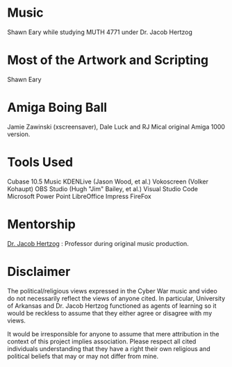 <!-- 
https://www.markdownguide.org/cheat-sheet
https://stackoverflow.com/questions/4823468/comments-in-markdown
-->
# Music
Shawn Eary while studying MUTH 4771 under Dr. Jacob Hertzog 

# Most of the Artwork and Scripting
Shawn Eary

# Amiga Boing Ball
Jamie Zawinski (xscreensaver), Dale Luck and RJ Mical original Amiga 1000 version.

# Tools Used
Cubase 10.5 Music
KDENLive (Jason Wood, et al.)
Vokoscreen (Volker Kohaupt)
OBS Studio (Hugh "Jim" Bailey, et al.)
Visual Studio Code
Microsoft Power Point
LibreOffice Impress 
FireFox

# Mentorship
[Dr. Jacob Hertzog](https://fulbright.uark.edu/departments/music/faculty-and-staff/index/uid/jhertzog/name/Jacob-Hertzog/) : 
Professor during original music production.

# Disclaimer
The political/religious views expressed in the Cyber War music and video do not necessarily reflect the views of anyone cited. In particular, University of Arkansas and Dr. Jacob Hertzog functioned as agents of learning so it would be reckless to assume that they either agree or disagree with my views.

It would be irresponsible for anyone to assume that mere attribution in the context of this project implies association. Please respect all cited individuals understanding that they have a right their own religious and political beliefs that may or may not differ from mine.